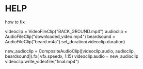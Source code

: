 # HELP
how to fix

videoclip = VideoFileClip("BACK_GROUND.mp4")
audioclip = AudioFileClip("downloaded_video.mp4")
beardsound = AudioFileClip("beard.m4a").set_duration(videoclip.duration)

new_audioclip = CompositeAudioClip([videoclip.audio, audioclip, beardsound]).fx( vfx.speedx, 1.15)
videoclip.audio = new_audioclip
videoclip.write_videofile("final.mp4")

